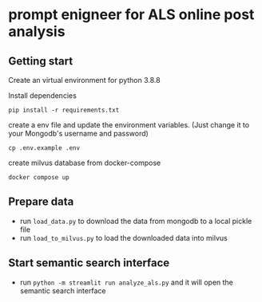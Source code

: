 # prompt enigneer for ALS online post analysis



## Getting start
Create an virtual environment for python 3.8.8

Install dependencies
```shell
pip install -r requirements.txt
```

create a env file and update the environment variables. (Just change it to your Mongodb's username and password)
```shell
cp .env.example .env
```

create milvus database from docker-compose
```shell
docker compose up
```

## Prepare data
* run ```load_data.py``` to download the data from mongodb to a local pickle file
* run ```load_to_milvus.py``` to load the downloaded data into milvus
  
## Start semantic search interface
* run ```python -m streamlit run analyze_als.py``` and it will open the semantic search interface